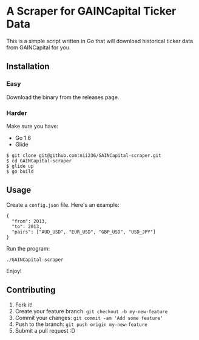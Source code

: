 # A Scraper for GAINCapital Ticker Data

This is a simple script written in Go that will download historical ticker data from GAINCapital for you.

## Installation

### Easy

Download the binary from the releases page.

### Harder

Make sure you have:

- Go 1.6
- Glide

```
$ git clone git@github.com:nii236/GAINCapital-scraper.git
$ cd GAINCapital-scraper
$ glide up
$ go build
```

## Usage

Create a `config.json` file. Here's an example:

```
{
  "from": 2013,
  "to": 2013,
  "pairs": ["AUD_USD", "EUR_USD", "GBP_USD", "USD_JPY"]
}

```

Run the program:

```
./GAINCapital-scraper
```

Enjoy!

## Contributing

1. Fork it!
2. Create your feature branch: `git checkout -b my-new-feature`
3. Commit your changes: `git commit -am 'Add some feature'`
4. Push to the branch: `git push origin my-new-feature`
5. Submit a pull request :D

